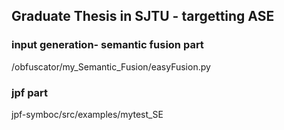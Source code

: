 ## Graduate Thesis in SJTU - targetting ASE


### input generation- semantic fusion part
/obfuscator/my\_Semantic\_Fusion/easyFusion.py


### jpf part

jpf-symboc/src/examples/mytest\_SE
